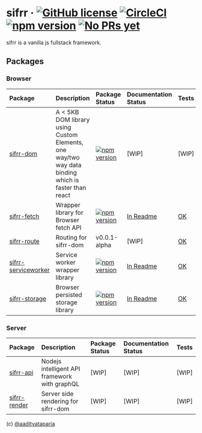 # sifrr &middot; [![GitHub license](https://img.shields.io/badge/license-MIT-blue.svg)](https://github.com/sifrr/sifrr/blob/master/LICENSE) [![CircleCI](https://circleci.com/gh/sifrr/sifrr.svg?style=shield)](https://circleci.com/gh/sifrr/sifrr) [![npm version](https://img.shields.io/npm/v/@sifrr/dom.svg)](https://www.npmjs.com/package/@sifrr/dom) [![No PRs yet](https://img.shields.io/badge/PRs-Not%20yet-red.svg)]()

sifrr is a vanilla js fullstack framework.

## Packages
### Browser
| Package | Description | Package Status | Documentation Status | Tests |
|:-------------|:-------------|:-------------|:----------|:------|
| [sifrr-dom](./packages/browser/sifrr-dom) | A < 5KB DOM library using Custom Elements, one way/two way data binding which is faster than react | [![npm version](https://img.shields.io/npm/v/@sifrr/dom.svg)](https://www.npmjs.com/package/@sifrr/dom) | [WIP] | [WIP] |
| [sifrr-fetch](./packages/browser/sifrr-fetch) | Wrapper library for Browser fetch API | [![npm version](https://img.shields.io/npm/v/@sifrr/fetch.svg)](https://www.npmjs.com/package/@sifrr/fetch) | [In Readme](./packages/browser/sifrr-fetch) | [OK](./packages/browser/sifrr-fetch/test) |
| [sifrr-route](./packages/browser/sifrr-route) | Routing for sifrr-dom | v0.0.1-alpha | [WIP] | [OK](./packages/browser/sifrr-route/test) |
| [sifrr-serviceworker](./packages/browser/sifrr-serviceworker) | Service worker wrapper library | [![npm version](https://img.shields.io/npm/v/@sifrr/serviceworker.svg)](https://www.npmjs.com/package/@sifrr/serviceworker) | [In Readme](./packages/browser/sifrr-serviceworker) | [OK](./packages/browser/sifrr-serviceworker/test) |
| [sifrr-storage](./packages/browser/sifrr-storage) | Browser persisted storage library | [![npm version](https://img.shields.io/npm/v/@sifrr/storage.svg)](https://www.npmjs.com/package/@sifrr/storage) | [In Readme](./packages/browser/sifrr-storage) | [OK](./packages/browser/sifrr-storage/test) |

### Server
| Package | Description | Package Status | Documentation Status | Tests |
|:-------------|:-------------|:-------------|:-----------|:---------:
| [sifrr-api](./packages/server/sifrr-api) | Nodejs intelligent API framework with graphQL | [WIP] | [WIP] | [WIP] |
| [sifrr-render](./packages/server/sifrr-render) | Server side rendering for sifrr-dom | [WIP] | [WIP] | [WIP] |


(c) [@aadityataparia](https://github.com/aadityataparia)

